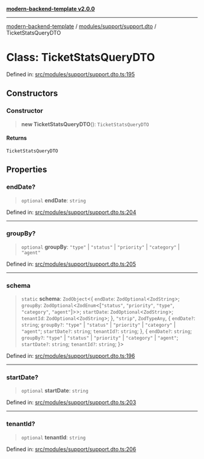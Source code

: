 [**modern-backend-template v2.0.0**](../../../../README.md)

***

[modern-backend-template](../../../../modules.md) / [modules/support/support.dto](../README.md) / TicketStatsQueryDTO

# Class: TicketStatsQueryDTO

Defined in: [src/modules/support/support.dto.ts:195](https://github.com/maemreyo/saas-4cus-nodejs/blob/2a5b3f3aa11335dfa561e80e1feabb8e6084261e/src/modules/support/support.dto.ts#L195)

## Constructors

### Constructor

> **new TicketStatsQueryDTO**(): `TicketStatsQueryDTO`

#### Returns

`TicketStatsQueryDTO`

## Properties

### endDate?

> `optional` **endDate**: `string`

Defined in: [src/modules/support/support.dto.ts:204](https://github.com/maemreyo/saas-4cus-nodejs/blob/2a5b3f3aa11335dfa561e80e1feabb8e6084261e/src/modules/support/support.dto.ts#L204)

***

### groupBy?

> `optional` **groupBy**: `"type"` \| `"status"` \| `"priority"` \| `"category"` \| `"agent"`

Defined in: [src/modules/support/support.dto.ts:205](https://github.com/maemreyo/saas-4cus-nodejs/blob/2a5b3f3aa11335dfa561e80e1feabb8e6084261e/src/modules/support/support.dto.ts#L205)

***

### schema

> `static` **schema**: `ZodObject`\<\{ `endDate`: `ZodOptional`\<`ZodString`\>; `groupBy`: `ZodOptional`\<`ZodEnum`\<\[`"status"`, `"priority"`, `"type"`, `"category"`, `"agent"`\]\>\>; `startDate`: `ZodOptional`\<`ZodString`\>; `tenantId`: `ZodOptional`\<`ZodString`\>; \}, `"strip"`, `ZodTypeAny`, \{ `endDate?`: `string`; `groupBy?`: `"type"` \| `"status"` \| `"priority"` \| `"category"` \| `"agent"`; `startDate?`: `string`; `tenantId?`: `string`; \}, \{ `endDate?`: `string`; `groupBy?`: `"type"` \| `"status"` \| `"priority"` \| `"category"` \| `"agent"`; `startDate?`: `string`; `tenantId?`: `string`; \}\>

Defined in: [src/modules/support/support.dto.ts:196](https://github.com/maemreyo/saas-4cus-nodejs/blob/2a5b3f3aa11335dfa561e80e1feabb8e6084261e/src/modules/support/support.dto.ts#L196)

***

### startDate?

> `optional` **startDate**: `string`

Defined in: [src/modules/support/support.dto.ts:203](https://github.com/maemreyo/saas-4cus-nodejs/blob/2a5b3f3aa11335dfa561e80e1feabb8e6084261e/src/modules/support/support.dto.ts#L203)

***

### tenantId?

> `optional` **tenantId**: `string`

Defined in: [src/modules/support/support.dto.ts:206](https://github.com/maemreyo/saas-4cus-nodejs/blob/2a5b3f3aa11335dfa561e80e1feabb8e6084261e/src/modules/support/support.dto.ts#L206)
